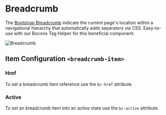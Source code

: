 # Breadcrumb

The [Bootstrap Breadcrumb](https://getbootstrap.com/docs/4.0/components/breadcrumb/) indicate the current page's location within a navigational hierarchy that automatically adds separators via CSS. Easy-to-use with our Bocons Tag Helper for this beneficial component.

![Breadcrumb](https://raw.githubusercontent.com/brecons/bootstrap-tag-helper/master/docs/images/breadcrumb_01.PNG)

## Item Configuration `<breadcrumb-item>`

### Href

To set a breadcrumb item reference use the `bc-href` attribute.

### Active

To set an breadcrumb item into an active state use the `bc-active` attribute.